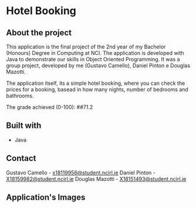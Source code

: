 # Hotel Booking

## About the project

This application is the final project of the 2nd year of my Bachelor (Honours) Degree in Computing at NCI.
The application is developed with Java to demonstrate our skills in Object Oriented Programming.
It was a group project, developed by me (Gustavo Camello), Daniel Pinton e Douglas Mazotti.

The application itself, its a simple hotel booking, where you can check the prices for a booking,
basead in how many nights, number of bedrooms and bathrooms.

The grade achieved (0-100): ##71.2

## Built with
- Java


## Contact

Gustavo Camello - x18119956@student.ncirl.ie
Daniel Pinton - X18159982@student.ncirl.ie
Douglas Mazotti - X18151493@student.ncirl.ie

## Application's Images

